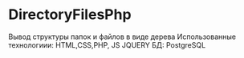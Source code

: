 # DirectoryFilesPhp
Вывод структуры папок и файлов в виде дерева
Использованные технологиии: HTML,CSS,PHP, JS JQUERY
БД: PostgreSQL
